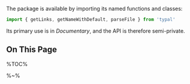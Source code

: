 The package is available by importing its named functions and classes:

<!-- Type, Property,  -->

```js
import { getLinks, getNameWithDefault, parseFile } from 'typal'
```

Its primary use is in _Documentary_, and the API is therefore semi-private.

## On This Page

%TOC%

%~%